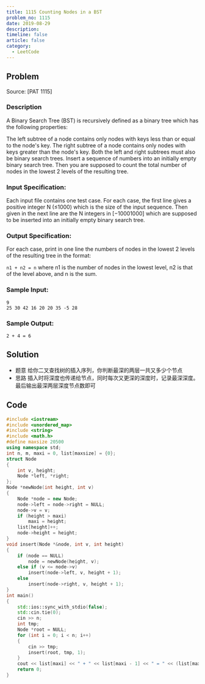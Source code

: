 ```yaml
---
title: 1115 Counting Nodes in a BST
problem_no: 1115
date: 2019-08-29
description: 
timeline: false
article: false
category:
  - LeetCode
---
```


<!--more-->

## Problem

Source: [PAT 1115]

### Description

A Binary Search Tree (BST) is recursively defined as a binary tree which has the following properties:

The left subtree of a node contains only nodes with keys less than or equal to the node's key. The right subtree of a
node contains only nodes with keys greater than the node's key. Both the left and right subtrees must also be binary
search trees. Insert a sequence of numbers into an initially empty binary search tree. Then you are supposed to count
the total number of nodes in the lowest 2 levels of the resulting tree.

### Input Specification:

Each input file contains one test case. For each case, the first line gives a positive integer N (≤1000) which is the
size of the input sequence. Then given in the next line are the N integers in [−10001000] which are supposed to be
inserted into an initially empty binary search tree.

### Output Specification:

For each case, print in one line the numbers of nodes in the lowest 2 levels of the resulting tree in the format:

`n1 + n2 = n`
where n1 is the number of nodes in the lowest level, n2 is that of the level above, and n is the sum.

### Sample Input:

```
9
25 30 42 16 20 20 35 -5 28
```

### Sample Output:

```
2 + 4 = 6
```

## Solution

- 题意 给你二叉查找树的插入序列，你判断最深的两层一共又多少个节点
- 思路 插入时将深度也传递给节点，同时每次又更深的深度时，记录最深深度。最后输出最深两层深度节点数即可

## Code




```cpp
#include <iostream>
#include <unordered_map>
#include <string>
#include <math.h>
#define maxsize 20500
using namespace std;
int n, m, maxi = 0, list[maxsize] = {0};
struct Node
{
    int v, height;
    Node *left, *right;
};
Node *newNode(int height, int v)
{
    Node *node = new Node;
    node->left = node->right = NULL;
    node->v = v;
    if (height > maxi)
        maxi = height;
    list[height]++;
    node->height = height;
}
void insert(Node *&node, int v, int height)
{
    if (node == NULL)
        node = newNode(height, v);
    else if (v <= node->v)
        insert(node->left, v, height + 1);
    else
        insert(node->right, v, height + 1);
}
int main()
{
    std::ios::sync_with_stdio(false);
    std::cin.tie(0);
    cin >> n;
    int tmp;
    Node *root = NULL;
    for (int i = 0; i < n; i++)
    {
        cin >> tmp;
        insert(root, tmp, 1);
    }
    cout << list[maxi] << " + " << list[maxi - 1] << " = " << (list[maxi] + list[maxi - 1]);
    return 0;
}
```
